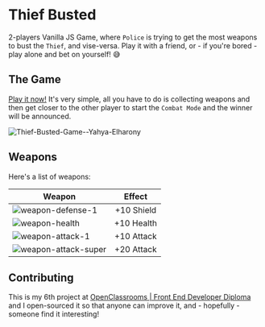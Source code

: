 # Thief Busted
2-players Vanilla JS Game, where `Police` is trying to get the most weapons to bust the `Thief`, and vise-versa. Play it with a friend, or - if you're bored - play alone and bet on yourself! 😅

## The Game
[Play it now!](https://elharony.github.io/Thief-Busted/) It's very simple, all you have to do is collecting weapons and then get closer to the other player to start the `Combat Mode` and the winner will be announced.

![Thief-Busted-Game--Yahya-Elharony](https://user-images.githubusercontent.com/16986422/62785301-ab2f4600-bac0-11e9-877c-73c49d4727b4.gif)


## Weapons
Here's a list of weapons:

| Weapon | Effect         |
| ------------- |:-------------:|
| ![weapon-defense-1](https://user-images.githubusercontent.com/16986422/62785803-a61ec680-bac1-11e9-8965-2bad6ff59b1c.png) | +10 Shield |
| ![weapon-health](https://user-images.githubusercontent.com/16986422/62785851-b9ca2d00-bac1-11e9-89bc-5c56a951cbc4.png) | +10 Health |
| ![weapon-attack-1](https://user-images.githubusercontent.com/16986422/62785885-cc446680-bac1-11e9-8cc1-1aba3ada047d.png) | +10 Attack |
| ![weapon-attack-super](https://user-images.githubusercontent.com/16986422/62785886-cc446680-bac1-11e9-9798-03359b8037c5.png) | +20 Attack |

## Contributing
This is my 6th project at [OpenClassrooms | Front End Developer Diploma](https://openclassrooms.com/en/paths/61-front-end-developer) and I open-sourced it so that anyone can improve it, and - hopefully - someone find it interesting!
